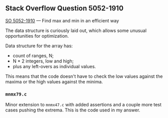 ## Stack Overflow Question 5052-1910

[SO 5052-1910](https://stackoverflow.com/q/50521910) &mdash;
Find max and min in an efficient way

The data structure is curiously laid out, which allows some unusual
opportunities for optimization.

Data structure for the array has: 

* count of ranges, N;
* N * 2 integers, low and high;
* plus any left-overs as individual values.

This means that the code doesn't have to check the low values against
the maxima or the high values against the minima.

### `mnmx79.c`

  Minor extension to `mnmx47.c` with added assertions and a couple more
  test cases pushing the extrema.  This is the code used in my answer.

